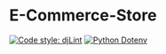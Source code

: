 # E-Commerce-Store
[![Code style: djLint](https://img.shields.io/badge/html%20style-djLint-blue.svg)](https://github.com/Riverside-Healthcare/djlint)
[![Python Dotenv](https://badgen.net/badge/Python/Dotenv/green?icon=python)](https://pypi.org/project/python-dotenv/)
